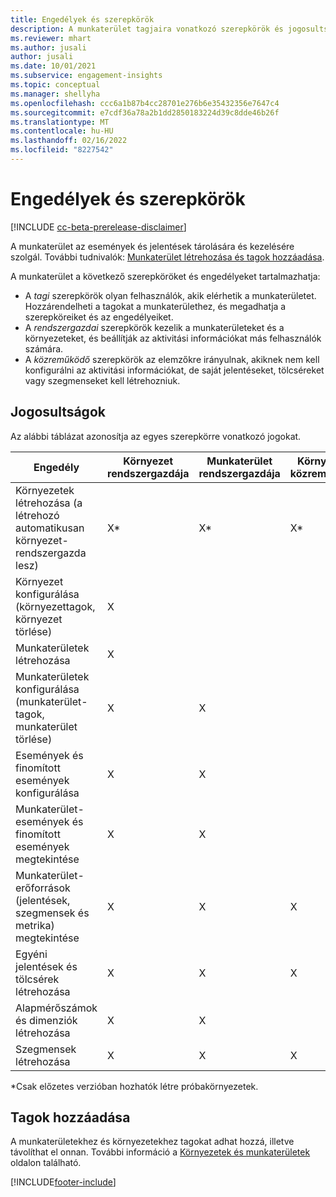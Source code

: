 ```yaml
---
title: Engedélyek és szerepkörök
description: A munkaterület tagjaira vonatkozó szerepkörök és jogosultságok áttekintése.
ms.reviewer: mhart
ms.author: jusali
author: jusali
ms.date: 10/01/2021
ms.subservice: engagement-insights
ms.topic: conceptual
ms.manager: shellyha
ms.openlocfilehash: ccc6a1b87b4cc28701e276b6e35432356e7647c4
ms.sourcegitcommit: e7cdf36a78a2b1dd2850183224d39c8dde46b26f
ms.translationtype: MT
ms.contentlocale: hu-HU
ms.lasthandoff: 02/16/2022
ms.locfileid: "8227542"
---
```

# <a name="roles-and-permissions"></a>Engedélyek és szerepkörök

[!INCLUDE [cc-beta-prerelease-disclaimer](includes/cc-beta-prerelease-disclaimer.md)]

A munkaterület az események és jelentések tárolására és kezelésére szolgál. További tudnivalók: [Munkaterület létrehozása és tagok hozzáadása](create-workspace.md). 

A munkaterület a következő szerepköröket és engedélyeket tartalmazhatja:

- A *tagi* szerepkörök olyan felhasználók, akik elérhetik a munkaterületet. Hozzárendelheti a tagokat a munkaterülethez, és megadhatja a szerepköreiket és az engedélyeiket. 
- A *rendszergazdai* szerepkörök kezelik a munkaterületeket és a környezeteket, és beállítják az aktivitási információkat más felhasználók számára. 
- A *közreműködő* szerepkörök az elemzőkre irányulnak, akiknek nem kell konfigurálni az aktivitási információkat, de saját jelentéseket, tölcséreket vagy szegmenseket kell létrehozniuk.

## <a name="permissions"></a>Jogosultságok
  
Az alábbi táblázat azonosítja az egyes szerepkörre vonatkozó jogokat. 

| Engedély | Környezet rendszergazdája | Munkaterület rendszergazdája | Környezeti közreműködő | Munkaterület-közreműködő | 
|--|--|--|--|--|
| Környezetek létrehozása (a létrehozó automatikusan környezet-rendszergazda lesz) | X* | X* | X* | X* |  
| Környezet konfigurálása (környezettagok, környezet törlése) | X |  |  |  |  
| Munkaterületek létrehozása | X |  |  |  |  
| Munkaterületek konfigurálása (munkaterület-tagok, munkaterület törlése) | X | X |  |  |  
| Események és finomított események konfigurálása | X | X | |  |  
| Munkaterület-események és finomított események megtekintése | X | X | |  |  
| Munkaterület-erőforrások (jelentések, szegmensek és metrika) megtekintése| X | X | X | X |  
| Egyéni jelentések és tölcsérek létrehozása | X | X | X | X |  
| Alapmérőszámok és dimenziók létrehozása| X | X |  |  |  
| Szegmensek létrehozása| X | X | X | X |  

*Csak előzetes verzióban hozhatók létre próbakörnyezetek. 

## <a name="add-members"></a>Tagok hozzáadása

A munkaterületekhez és környezetekhez tagokat adhat hozzá, illetve távolíthat el onnan. További információ a [Környezetek és munkaterületek](manage-environments-workspaces.md) oldalon található.


[!INCLUDE[footer-include](../includes/footer-banner.md)]
